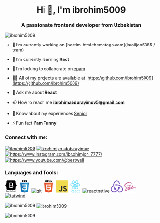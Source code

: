 <h1 align="center">Hi 👋, I'm ibrohim5009</h1>
<h3 align="center">A passionate frontend developer from Uzbekistan</h3>

<p align="left"> <img src="https://komarev.com/ghpvc/?username=ibrohim5009&label=Profile%20views&color=0e75b6&style=flat" alt="ibrohim5009" /> </p>

- 🔭 I’m currently working on [hostim-html.themetags.com](Isroiljon5355 / team)

- 🌱 I’m currently learning **Ract**

- 👯 I’m looking to collaborate on [epam](https://www.epam.com/)

- 👨‍💻 All of my projects are available at [https://github.com/ibrohim5009](https://github.com/ibrohim5009)

- 💬 Ask me about **React**

- 📫 How to reach me **ibrohimabdurayimov5@gmail.com**

- 📄 Know about my experiences [Senior](Senior)

- ⚡ Fun fact **I'am Funny**

<h3 align="left">Connect with me:</h3>
<p align="left">
<a href="https://codesandbox.com/ibrohim5009" target="blank"><img align="center" src="https://raw.githubusercontent.com/rahuldkjain/github-profile-readme-generator/master/src/images/icons/Social/codesandbox.svg" alt="ibrohim5009" height="30" width="40" /></a>
<a href="https://fb.com/ibrohimjon abdurayimov" target="blank"><img align="center" src="https://raw.githubusercontent.com/rahuldkjain/github-profile-readme-generator/master/src/images/icons/Social/facebook.svg" alt="ibrohimjon abdurayimov" height="30" width="40" /></a>
<a href="https://instagram.com/https://www.instagram.com/ibr.ohimjon_7777/" target="blank"><img align="center" src="https://raw.githubusercontent.com/rahuldkjain/github-profile-readme-generator/master/src/images/icons/Social/instagram.svg" alt="https://www.instagram.com/ibr.ohimjon_7777/" height="30" width="40" /></a>
<a href="https://www.youtube.com/channel/UC1636xqGmzwQ0SvMdj0O8Kg" target="blank"><img align="center" src="https://raw.githubusercontent.com/rahuldkjain/github-profile-readme-generator/master/src/images/icons/Social/youtube.svg" alt="https://www.youtube.com/@bestwell" height="30" width="40" /></a>
</p>

<h3 align="left">Languages and Tools:</h3>
<p align="left"> <a href="https://getbootstrap.com" target="_blank" rel="noreferrer"> <img src="https://raw.githubusercontent.com/devicons/devicon/master/icons/bootstrap/bootstrap-plain-wordmark.svg" alt="bootstrap" width="40" height="40"/> </a> <a href="https://www.w3schools.com/css/" target="_blank" rel="noreferrer"> <img src="https://raw.githubusercontent.com/devicons/devicon/master/icons/css3/css3-original-wordmark.svg" alt="css3" width="40" height="40"/> </a> <a href="https://git-scm.com/" target="_blank" rel="noreferrer"> <img src="https://www.vectorlogo.zone/logos/git-scm/git-scm-icon.svg" alt="git" width="40" height="40"/> </a> <a href="https://www.w3.org/html/" target="_blank" rel="noreferrer"> <img src="https://raw.githubusercontent.com/devicons/devicon/master/icons/html5/html5-original-wordmark.svg" alt="html5" width="40" height="40"/> </a> <a href="https://developer.mozilla.org/en-US/docs/Web/JavaScript" target="_blank" rel="noreferrer"> <img src="https://raw.githubusercontent.com/devicons/devicon/master/icons/javascript/javascript-original.svg" alt="javascript" width="40" height="40"/> </a> <a href="https://reactjs.org/" target="_blank" rel="noreferrer"> <img src="https://raw.githubusercontent.com/devicons/devicon/master/icons/react/react-original-wordmark.svg" alt="react" width="40" height="40"/> </a> <a href="https://reactnative.dev/" target="_blank" rel="noreferrer"> <img src="https://reactnative.dev/img/header_logo.svg" alt="reactnative" width="40" height="40"/> </a> <a href="https://redux.js.org" target="_blank" rel="noreferrer"> <img src="https://raw.githubusercontent.com/devicons/devicon/master/icons/redux/redux-original.svg" alt="redux" width="40" height="40"/> </a> <a href="https://sass-lang.com" target="_blank" rel="noreferrer"> <img src="https://raw.githubusercontent.com/devicons/devicon/master/icons/sass/sass-original.svg" alt="sass" width="40" height="40"/> </a> <a href="https://tailwindcss.com/" target="_blank" rel="noreferrer"> <img src="https://www.vectorlogo.zone/logos/tailwindcss/tailwindcss-icon.svg" alt="tailwind" width="40" height="40"/> </a> </p>

<p><img align="left" src="https://github-readme-stats.vercel.app/api/top-langs?username=ibrohim5009&show_icons=true&locale=en&layout=compact" alt="ibrohim5009" /></p>

<p>&nbsp;<img align="center" src="https://github-readme-stats.vercel.app/api?username=ibrohim5009&show_icons=true&locale=en" alt="ibrohim5009" /></p>

<p><img align="center" src="https://github-readme-streak-stats.herokuapp.com/?user=ibrohim5009&" alt="ibrohim5009" /></p>
